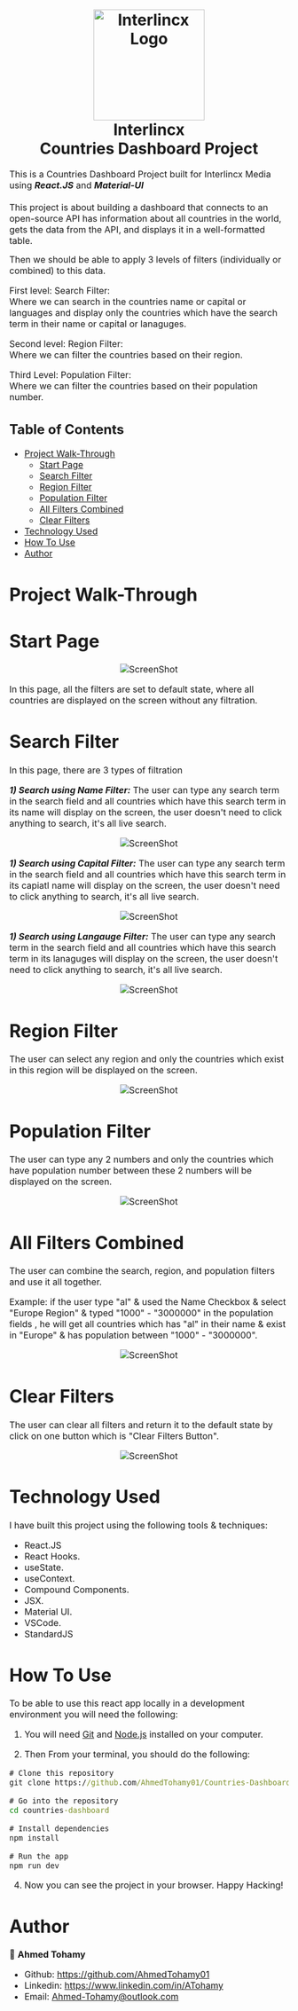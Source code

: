
<h1 align="center">
  <img title="Outlier" src="https://media-exp1.licdn.com/dms/image/C510BAQE89tgQYze4LQ/company-logo_200_200/0?e=1612396800&v=beta&t=DvoVRPAqyPkFtdxU_8NljWCrvvWi7NOzhhDq8DntJL4" alt="Interlincx Logo" width="200" />
  <br>
  Interlincx <br>Countries Dashboard Project
</h1>

<p><font size="3">
  This is a Countries Dashboard Project built for Interlincx Media using <strong><em>React.JS</em></strong> and <strong><em>Material-UI</em></strong>
  <br><br> 
	 This project is about building a dashboard that connects to an open-source API has information about all countries in the world, gets the data from the API, and displays it in a well-formatted table.

Then we should be able to apply 3 levels of filters (individually or combined) to this data.

First level: Search Filter:<br>
Where we can search in the countries name or capital or languages and display only the countries which have the search term in their name or capital or lanaguges.

Second level: Region Filter:<br>
Where we can filter the countries based on their region.

Third Level: Population Filter:<br>
Where we can filter the countries based on their population number.
</p>


## Table of Contents

- [Project Walk-Through](#project-walk-through)
  - [Start Page](#start-page)
  - [Search Filter](#search-filter)
  - [Region Filter](#region-filter)
  - [Population Filter](#population-filter)
  - [All Filters Combined](#all-filters-combined)
  - [Clear Filters](#clear-filters)
- [Technology Used](#technology-used)
- [How To Use](#how-to-use)
- [Author](#author)


# Project Walk-Through

 # Start Page
 

<div align="center"><a name="menu"></a>

![ScreenShot](/public/img/readme/start.png)
</div>


 In this page, all the filters are set to default state, where all countries are displayed on the screen without any filtration. 


 # Search Filter

In this page, there are 3 types of filtration 

***1) Search using Name Filter:***
The user can type any search term in the search field and all countries which have this search term in its name will display on the screen, the user doesn't need to click anything to search, it's all live search.

 <div align="center"><a name="menu"></a>

![ScreenShot](/public/img/readme/search-1.png)
</div>

***1) Search using Capital Filter:***
The user can type any search term in the search field and all countries which have this search term in its capiatl name will display on the screen, the user doesn't need to click anything to search, it's all live search.

 <div align="center"><a name="menu"></a>

![ScreenShot](/public/img/readme/search-2.png)
</div>

***1) Search using Langauge Filter:***
The user can type any search term in the search field and all countries which have this search term in its lanaguges will display on the screen, the user doesn't need to click anything to search, it's all live search.

 <div align="center"><a name="menu"></a>

![ScreenShot](/public/img/readme/search-3.png)
</div>


 # Region Filter

The user can select any region and only the countries which exist in this region will be displayed on the screen. 

<div align="center"><a name="menu"></a>

![ScreenShot](/public/img/readme/region.png)
</div>


 # Population Filter

The user can type any 2 numbers and only the countries which have population number between these 2 numbers will be displayed on the screen.


<div align="center"><a name="menu"></a>

![ScreenShot](/public/img/readme/pop.png)
</div>

 # All Filters Combined

The user can combine the search, region, and population filters and use it all together. 

Example: if the user type "al" & used the Name Checkbox & select "Europe Region" & typed "1000" - "3000000" in the population fields  , he will get all countries which has "al" in their name & exist in "Europe" & has population between "1000" - "3000000".


<div align="center"><a name="menu"></a>

![ScreenShot](/public/img/readme/all.png)
</div>

 # Clear Filters

The user can clear all filters and return it to the default state by click on one button which is "Clear Filters Button".


<div align="center"><a name="menu"></a>

![ScreenShot](/public/img/readme/clear.png)
</div>


# Technology Used

I have built this project using the following tools & techniques:
- React.JS
- React Hooks.
- useState.
- useContext.
- Compound Components.
- JSX.
- Material UI.
- VSCode.
- StandardJS


# How To Use

To be able to use this react app locally in a development environment you will need the following:

1) You will need [Git](https://git-scm.com) and [Node.js](https://nodejs.org/en/download/) installed on your computer.

2) Then From your terminal, you should do the following:

```cmd
# Clone this repository
git clone https://github.com/AhmedTohamy01/Countries-Dashboard

# Go into the repository
cd countries-dashboard

# Install dependencies
npm install 

# Run the app
npm run dev

```

4) Now you can see the project in your browser. 
Happy Hacking!


# Author

👤 **Ahmed Tohamy**
- Github: https://github.com/AhmedTohamy01
- Linkedin: https://www.linkedin.com/in/ATohamy
- Email: Ahmed-Tohamy@outlook.com
